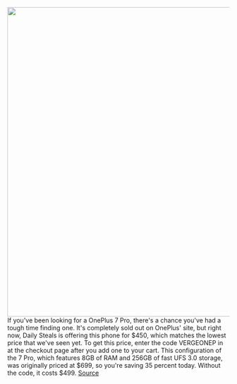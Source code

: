 <img src='https://cdn.vox-cdn.com/thumbor/4hgNzlLilLqyNDDnyNwlul0AOzw=/0x0:2040x1360/1200x800/filters:focal(685x556:1011x882)/cdn.vox-cdn.com/uploads/chorus_image/image/67199459/vpavic_190513_3415_0243.0.jpg' width='700px' /><br/>
If you've been looking for a OnePlus 7 Pro, there's a chance you've had a tough time finding one. It's completely sold out on OnePlus' site, but right now, Daily Steals is offering this phone for $450, which matches the lowest price that we've seen yet. To get this price, enter the code VERGEONEP in at the checkout page after you add one to your cart. This configuration of the 7 Pro, which features 8GB of RAM and 256GB of fast UFS 3.0 storage, was originally priced at $699, so you're saving 35 percent today. Without the code, it costs $499.
<a href='https://www.theverge.com/good-deals/2020/8/13/21366579/oneplus-7-pro-sale-deal-unlocked-gsm-att-tmobile-google-fi'> Source <a/>
